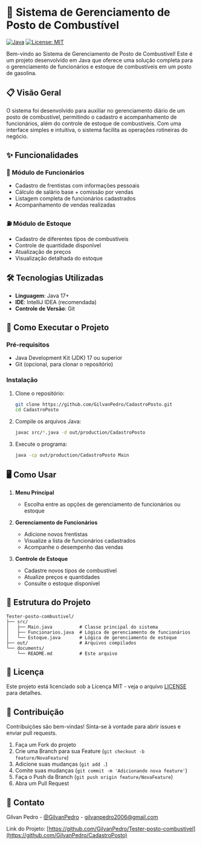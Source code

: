 # 🚗 Sistema de Gerenciamento de Posto de Combustível

[![Java](https://img.shields.io/badge/Java-17%2B-orange?logo=java&logoColor=white)](https://www.java.com/)
[![License: MIT](https://img.shields.io/badge/License-MIT-yellow.svg)](https://opensource.org/licenses/MIT)

Bem-vindo ao Sistema de Gerenciamento de Posto de Combustível! Este é um projeto desenvolvido em Java que oferece uma solução completa para o gerenciamento de funcionários e estoque de combustíveis em um posto de gasolina.

## 📋 Visão Geral

O sistema foi desenvolvido para auxiliar no gerenciamento diário de um posto de combustível, permitindo o cadastro e acompanhamento de funcionários, além do controle de estoque de combustíveis. Com uma interface simples e intuitiva, o sistema facilita as operações rotineiras do negócio.

## ✨ Funcionalidades

### 👥 Módulo de Funcionários
- Cadastro de frentistas com informações pessoais
- Cálculo de salário base + comissão por vendas
- Listagem completa de funcionários cadastrados
- Acompanhamento de vendas realizadas

### ⛽ Módulo de Estoque
- Cadastro de diferentes tipos de combustíveis
- Controle de quantidade disponível
- Atualização de preços
- Visualização detalhada do estoque

## 🛠️ Tecnologias Utilizadas

- **Linguagem**: Java 17+
- **IDE**: IntelliJ IDEA (recomendada)
- **Controle de Versão**: Git

## 🚀 Como Executar o Projeto

### Pré-requisitos
- Java Development Kit (JDK) 17 ou superior
- Git (opcional, para clonar o repositório)

### Instalação

1. Clone o repositório:
   ```bash
   git clone https://github.com/GilvanPedro/CadastroPosto.git
   cd CadastroPosto
   ```

2. Compile os arquivos Java:
   ```bash
   javac src/*.java -d out/production/CadastroPosto
   ```

3. Execute o programa:
   ```bash
   java -cp out/production/CadastroPosto Main
   ```

## 🖥️ Como Usar

1. **Menu Principal**
   - Escolha entre as opções de gerenciamento de funcionários ou estoque
   
2. **Gerenciamento de Funcionários**
   - Adicione novos frentistas
   - Visualize a lista de funcionários cadastrados
   - Acompanhe o desempenho das vendas

3. **Controle de Estoque**
   - Cadastre novos tipos de combustível
   - Atualize preços e quantidades
   - Consulte o estoque disponível

## 📝 Estrutura do Projeto

```
Tester-posto-combustivel/
├── src/
│   ├── Main.java          # Classe principal do sistema
│   ├── Funcionarios.java  # Lógica de gerenciamento de funcionários
│   └── Estoque.java       # Lógica de gerenciamento de estoque
├── out/                   # Arquivos compilados
└── documents/
    └── README.md          # Este arquivo
```

## 📄 Licença

Este projeto está licenciado sob a Licença MIT - veja o arquivo [LICENSE](LICENSE) para detalhes.

## 🤝 Contribuição

Contribuições são bem-vindas! Sinta-se à vontade para abrir issues e enviar pull requests.

1. Faça um Fork do projeto
2. Crie uma Branch para sua Feature (`git checkout -b feature/NovaFeature`)
3. Adicione suas mudanças (`git add .`)
4. Comite suas mudanças (`git commit -m 'Adicionando nova feature'`)
5. Faça o Push da Branch (`git push origin feature/NovaFeature`)
6. Abra um Pull Request

## 📧 Contato

Gilvan Pedro - [@GilvanPedro](https://github.com/GilvanPedro) - gilvanpedro2006@gmail.com

Link do Projeto: [https://github.com/GilvanPedro/Tester-posto-combustivel](https://github.com/GilvanPedro/CadastroPosto)
